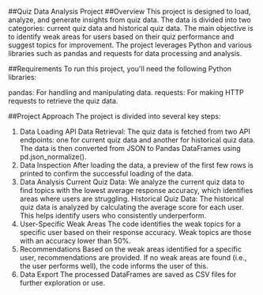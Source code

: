 ##Quiz Data Analysis Project
##Overview
This project is designed to load, analyze, and generate insights from quiz data. The data is divided into two categories: current quiz data and historical quiz data. The main objective is to identify weak areas for users based on their quiz performance and suggest topics for improvement. The project leverages Python and various libraries such as pandas and requests for data processing and analysis.

##Requirements
To run this project, you'll need the following Python libraries:

pandas: For handling and manipulating data.
requests: For making HTTP requests to retrieve the quiz data.

##Project Approach
The project is divided into several key steps:

1. Data Loading
API Data Retrieval: The quiz data is fetched from two API endpoints: one for current quiz data and another for historical quiz data. The data is then converted from JSON to Pandas DataFrames using pd.json_normalize().
2. Data Inspection
After loading the data, a preview of the first few rows is printed to confirm the successful loading of the data.
3. Data Analysis
Current Quiz Data: We analyze the current quiz data to find topics with the lowest average response accuracy, which identifies areas where users are struggling.
Historical Quiz Data: The historical quiz data is analyzed by calculating the average score for each user. This helps identify users who consistently underperform.
4. User-Specific Weak Areas
The code identifies the weak topics for a specific user based on their response accuracy. Weak topics are those with an accuracy lower than 50%.
5. Recommendations
Based on the weak areas identified for a specific user, recommendations are provided. If no weak areas are found (i.e., the user performs well), the code informs the user of this.
6. Data Export
The processed DataFrames are saved as CSV files for further exploration or use.
